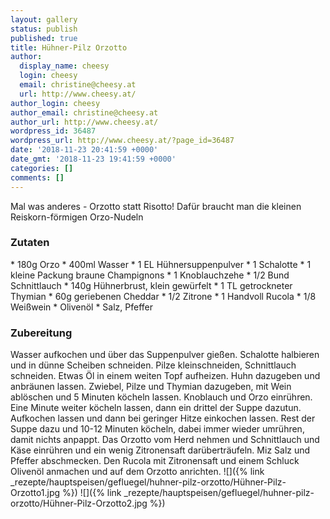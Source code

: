 ```yaml
---
layout: gallery
status: publish
published: true
title: Hühner-Pilz Orzotto
author:
  display_name: cheesy
  login: cheesy
  email: christine@cheesy.at
  url: http://www.cheesy.at/
author_login: cheesy
author_email: christine@cheesy.at
author_url: http://www.cheesy.at/
wordpress_id: 36487
wordpress_url: http://www.cheesy.at/?page_id=36487
date: '2018-11-23 20:41:59 +0000'
date_gmt: '2018-11-23 19:41:59 +0000'
categories: []
comments: []
---
```

Mal was anderes - Orzotto statt Risotto! Dafür braucht man die kleinen Reiskorn-förmigen Orzo-Nudeln
### Zutaten
\* 180g Orzo
\* 400ml Wasser
\* 1 EL Hühnersuppenpulver
\* 1 Schalotte
\* 1 kleine Packung braune Champignons
\* 1 Knoblauchzehe
\* 1/2 Bund Schnittlauch
\* 140g Hühnerbrust, klein gewürfelt
\* 1 TL getrockneter Thymian
\* 60g geriebenen Cheddar
\* 1/2 Zitrone
\* 1 Handvoll Rucola
\* 1/8 Weißwein
\* Olivenöl
\* Salz, Pfeffer
### Zubereitung
Wasser aufkochen und über das Suppenpulver gießen. Schalotte halbieren und in dünne Scheiben schneiden. Pilze kleinschneiden, Schnittlauch schneiden.
Etwas Öl in einem weiten Topf aufheizen. Huhn dazugeben und anbräunen lassen. Zwiebel, Pilze und Thymian dazugeben, mit Wein ablöschen und 5 Minuten köcheln lassen. Knoblauch und Orzo einrühren. Eine Minute weiter köcheln lassen, dann ein drittel der Suppe dazutun. Aufkochen lassen und dann bei geringer Hitze einkochen lassen. Rest der Suppe dazu und 10-12 Minuten köcheln, dabei immer wieder umrühren, damit nichts anpappt. Das Orzotto vom Herd nehmen und Schnittlauch und Käse einrühren und ein wenig Zitronensaft darüberträufeln. Miz Salz und Pfeffer abschmecken.
Den Rucola mit Zitronensaft und einem Schluck Olivenöl anmachen und auf dem Orzotto anrichten.
![]({% link _rezepte/hauptspeisen/gefluegel/huhner-pilz-orzotto/Hühner-Pilz-Orzotto1.jpg %})
![]({% link _rezepte/hauptspeisen/gefluegel/huhner-pilz-orzotto/Hühner-Pilz-Orzotto2.jpg %})
